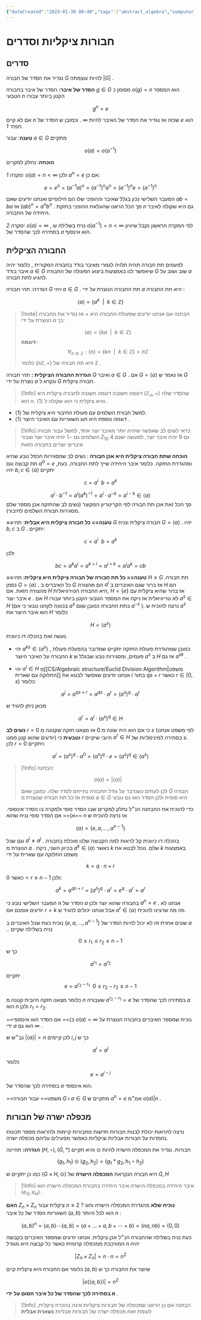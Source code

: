 ```yaml
---
{"dateCreated":"2023-01-30 00:40","tags":["abstract_algebra","computer_science"],"pageDirection":"rtl","dg-publish":true,"permalink":"/cs/algebraic-structure/cyclic-groups/","dgPassFrontmatter":true}
---
```



# חבורות ציקליות וסדרים
## סדרים
נגדיר את הסדר של חבורה $G$ להיות עוצמתה $|G|$ .

__הסדר של איבר:__ הסדר של איבר בחבורה $g\in G$ מסומן כ $o(g)=n$ הוא המספר הטבעי $n$ הקטן ביותר עבורו

$$g^{n}=e$$

אם לא קיים $n$ שכזה אז נגדיר את הסדר של האיבר להיות $\infty$ . וכמובן ש _הסדר של $e$ הוא תמיד $1$_. 

__טענה__: עבור $a\in G$ מתקיים 

$$o(a)=o(a^{-1})$$

__הוכחה__: נחלק למקרים 

_מקרה 1:_ $o(a)=n < \infty$ ולכן $a^{n}=e$ אם כן:

$$e = e^{n}= (a^{-1}a)^{n}= (a^{-1})^{n}a^{n}= (a^{-1})^{n}e= (a^{-1})^{n}$$

המעבר השלישי נכון בגלל שאיבר וההופכי שלו הם חילופיים ואנחנו יודעים שאם $ab=ba$ אז $(ab)^{n}=a^{n}b^{n}$ . סך הכל הראנו שהעלאת ההופכי בחזקת $n$ גם היא שקולה לאיבר היחידה של החבורה.

_מקרה 2:_ $o(a)=\infty$ , נניח בשלילה ש $o(a^{-1})=n<\infty$ לפי המקרה הראשון נקבל שיוויון בסתירה לכך שהסדר של $a$ הוא אינסוף.

## החבורה הציקלית
לפעמים תת חבורה תהיה תלויה לגמרי מאיבר בודד בחבורה המקורית , כלומר יהיה איבר בודד $a\in G$ שיאפשר לנו באמצעות ביצוע הפעולה של החבורה $G$ שוב ושוב על $a$ להגיע לתת חבורה. 

_הגדרה:_ תהי חבורה $G$ ויהי $a\in G$ . תת החבורה הנוצרת על ידי $a$ היא תת החבורה :

$$\langle a\rangle =\{a^{k} \ \ | \ \ k\in\mathbb{Z}\}$$

> [!note]  הבחנה
> אם אנחנו יודעים שפעולת החבורה היא $+$ אז נגדיר את החבורה הנוצרת על ידי $a$ כך:
>  
>  $$\langle a\rangle =\{ ka \ \ | \ \ k\in\mathbb{Z}\}$$ 
>  __דוגמה__-
$$\forall_{n\in \mathbb{Z}}: \langle n\rangle= \{kn \ \ | \ \ k\in\mathbb{Z} \}= n\mathbb{Z}$$
כלומר $(n\mathbb{Z}, +)$ היא תת חבורה של $\mathbb{Z}$ .


__הגדרת החבורה הציקלית :__ תהי חבורה $G$ ואיבר $a\in G$ . אם $G=\langle a\rangle$ אז נאמר ש $G$ נוצרת על ידי $a$ ונקרא ל $G$ חבורה ציקלית.


>[!info] דוגמה חשובה
>דוגמה חשובה לחבורה ציקלית היא $(\mathbb{Z_{n}},+)$ שהסדר שלה הוא $n$. והיא ציקלית כי הוא שקולה ל $\langle 1\rangle$.

* למשל חבורת השלמים עם פעולת החיבור היא ציקלית של $\langle 1\rangle$.
* דוגמה נוספת היא חוג השאריות עם האיבר היוצר $\langle 1\rangle$ .

>[!info] 
>כדאי לשים לב שאפשר שיהיה יותר מאיבר יוצר אחד, למשל עבור חבורה השלמים גם $-1$ יהיה איבר יוצר ועבור $Z_{10}$ גם $9$ יהיה איבר יוצר, למעשה ישנם 4 איברים יוצרים בחבורה הזאת

__הוכחה שתת חבורה ציקלית היא אכן חבורה__ :
נשים לב שמסגירות הכפל נובע שהיא תת קבוצה וגם $a^{0}=e$ ומהגדרת החזקה. כלומר איבר היחידה שייך לתת החבורה.
כעת, יהיו $b,c\in \langle a\rangle$  יתקיים 

$$c= a^{i} \ \  b=a^{k}$$

$$a^{i}\cdot b^{-1}= a^{i}(a^{k})^{-1}=a^{i}\cdot a^{-k}= a^{i-k}\in \langle a\rangle$$
סך הכל זאת אכן תת חבורה לפי הקריטריון המקוצר (נשים לב שהחזקה אכן מספר שלם מסגירות חבורת השלמים לחיבור).

__==טענה== כל חבורה ציקלית היא אבלית__:
תהי $G$ חבורה ציקלית ונניח $G=\langle a\rangle$ . יהיו $b,c$ ב $G$ . יתקיים:

$$c= a^{i} \ \  b=a^{k}$$

ולכן 

$$bc=a^{k}a^{i}= a^{k+i}=a^{i+k}= a^{i}a^{k}=cb$$


__==טענה== כל תת חבורה של חבורה ציקלית היא ציקלית:__
תהי $H\leq G$ תת חבורה. נסמן $G=\langle a\rangle$ . כל האיברים ב $G$ הם מהצורה $a^{i}$ אז ברור שגם האיברים ב $H$ הם מהצורה הזאת. אם $H$ היא החבורה הטירוויאלית, $H=\{e\}$ אז ברור שהיא ציקלית עם איבר יוצר $e$ . 
אם $H$ לא טריוויאלית  אז ניקח את המספר הטבעי הקטן ביותר עבורו $a^{s}\in H$ (בכוונה לקחנו טבעי כי אם $a^{s}$ בתת החבורה כמובן שגם $a^{-s}$ ). נרצה להוכיח ש $a^{s}$ הוא איבר היוצר את $H$ כלומר 

$$H=\langle a^{s}\rangle$$

נעשה זאת בהכלה דו כיוונית.

* יהי $a^{ks}\in \langle a^{s}\rangle$ , כמובן שמהגדרת פעולת החזקה יתקיים שמדובר בהפעלת פעולת החבורה על האיבר היוצר $k$ פעמים, ומסגירות נובע שבגלל ש $a^{s}$ ב $H$ אז גם $a^{sk}$ .

* יהי $a^{i}\in H$ מ[[CS/Algebraic structure/Euclid Division Algorithm\|משפט החלוקה עם שארית]] אנחנו יודעים שאפשר לבטא את $i$ בתור $qs+r$ כאשר $r\in[0,s)$ כלומר:

$$a^{i}=a^{qs+r}=a^{qs}\cdot a^{r}=(a^{s})^{q}\cdot a^{r}$$

מכאן ניתן להגיד ש 

$$a^{r}=a^{i}\cdot (a^{s})^{q}\in H$$

__נשים לב__ $r=0$ כי אם הוא היה שונה מ $0$ אז מצאנו חזקה שקטנה מ $s$ (לפי משפט אנחנו יודעים שהוא קטן ממנו) __וטבעית__ כי $r$ חיובי שיקיים $a^{r}\in H$ _בסתירה למינימליות של s_.
לכן $r=0$ ויתקיים:

$$a^{i}=(a^{s})^{q}\cdot a^{0}=(a^{s})^{q}\cdot e= (a^{s})^{q}\in \langle a^{s}\rangle$$

>[!info] הבחנה:
>
>$$o(a)= |\langle a\rangle|$$  
>
>לכן לעתים כשנדבר על גודל החבורה נתייחס לסדר שלה. כמובן שאם $G$ חבורה סופית אז כל תת חבורה שנוצרת מ $a\in G$ היא סופית ולכן הסדר הוא גם טבעי

כדי להוכיח את ההבחנה הנ״ל נחלק למקרים שבו הסדר סופי ולמקרה בו הסדר אינסופי.
==א)== אם הסדר סופי נניח שהוא $n$ אז נרצה להוכיח ש 

$$\langle a\rangle = \{e,a,\dots, a^{n-1}\}$$

וגם שכל $a^{i}\neq a^{j}$ .  בהכלה דו כיוונית קל לראות למה הקבוצה שלנו מוכלת בחבורה הנוצרת מ $a$ . 
בכיוון השני, ניקח $a^{k}\in \langle a\rangle$ כאשר $k$ שלם. נוכל לבטא את $k$ באמצעות משפט החלוקה עם שארית על ידי 

$$k=q\cdot n+r$$

כאשר $0<r\leq n-1$ ולכן:

$$a^{k}= a^{qn+r}= (a^{n})^{q}\cdot a^{r} = e^{q}\cdot a^{r}= a^{r}$$

המעבר השלישי נובע כי $n$ הסדר של $a$ בחבורה שהוא יוצר ולכן $a^{n}=e$ . אנחנו לא יודעים אומנם אם $r=k$ אבל אנחנו יכולים להגיד ש $a^{r}\in\langle a\rangle$ וזה מה שרצינו להוכיח.

נוכיח כעת שכל האיברים ב $\{e,a,\dots, a^{n-1}\}$ שונים אחרת זה לא יכול להיות הסדר של $a$ .. 
נניח בשלילה שקיים 

$$0\leq r_{1}\leq r_{2}\leq n-1$$ כך ש 

$$a^{r_{1}}= a^{r_{2}}$$

יתקיים 
$$e = a^{r_{2}- r_{1}} \ \ 0\leq r_{2}-r_{2}\leq n-1$$

כלומר מצאנו חזקה חיובית קטנה מ $n$ שעבורה $a^{r_{2}-r_{1}}=e$ בסתירה לכך שהסדר של $a$ הוא $n$ ולכן  $r_{1}=r_{2}$.

==ב)== אם הסדר הוא אינסופי $o(a)=\infty$ נוכיח שמספר האיברים בחבורה הנוצרת על ידי $a$ הוא גם $\infty$ .

נב״ש ש $|\langle a\rangle|=n$ לכן קיימים $i,j$ כך ש 

$$a^{i}=a^{j}$$

כלומר 

$$e= a^{i-j}$$

בסתירה לכך שהסדר של $a$ הוא אינסופי.

==משפט== עבור חבורה $G$ ו $a\in G$ מתקיים ש $a^{n}=e$ אמ״מ $o(a)|n$ .

## מכפלה ישרה של חבורות
נרצה להראות יכולת לבנות חבורות חדשות מחבורות קיימות ולהראות מספר תכונות נחמדות על חבורות אבליות וציקליות כאפשר מפעילים עליהם מכפלה ישרה.

__הגדרה:__ תהיינה $(H,\circ), (G,\ast)$ חבורות.  נגדיר את המכפלה הישרה להיות $\odot$ והיא תקיים 

$$(g_{1},h_{1})\odot(g_{2},h_{2})=(g_{1}\ast g_{2}, h_{1}\circ h_{2})$$

כמו כן יתקיים ש $(G\times H,\odot)$ היא חבורה הנקראת __המכפלה הישרה__ של $G,H$

>[!info] איבר היחידה במכפלה הישרה
> איבר היחידה בחבורת המכפלה הישרה הוא $(e_{G},e_{H})$ .

__האם__ $Z_{n}\times Z_{n}$ ציקלית עבור $n\geq 2$ ? __נוכיח שלא__ 
מהגדרת המכפלה הישרה וחוג השאריות הסדר של כל איבר $(a,b)$ הוא לכל היותר $n$ :

$$(a,b)^{n}= (a,b)\cdots (a,b)=(a+\dots+ a, b+\cdots + b)= (na,nb)=(0,0)$$

כעת נניח בשלילה שהחבורה הנ״ל אכן ציקלית. אנחנו יודעים שמספר האיברים בקבוצה המורכבת ממכפלה קרטזית כאשר כל קבוצה היא מגודל $n$ יהיה

$$|Z_{n}\times Z_{n}|= n\cdot n = n^{2}$$

כלומר אם החבורה היא ציקלית קיים $(a,b)$ שיוצר את החבורה כך ש 

$$|o(\langle a,b\rangle)| = n^{2}$$

__בסתירה לכך שהסדר של כל איבר חסום על ידי $n$__ .

>[!info] הבחנה
>אם כן הראנו שמכפלה של חבורות ציקליות אינה בהכרח ציקלית, לעומת זאת מכפלה ישרה של חבורות אבליות __נשארת אבלית__ 


